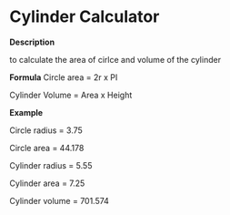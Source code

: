 # Cylinder Calculator #

**Description**

to calculate the area of cirlce and volume of the cylinder

**Formula**
Circle area = 2r x PI

Cylinder Volume = Area x Height

**Example**

Circle radius = 3.75

Circle area = 44.178

Cylinder radius = 5.55

Cylinder area = 7.25

Cylinder volume = 701.574

